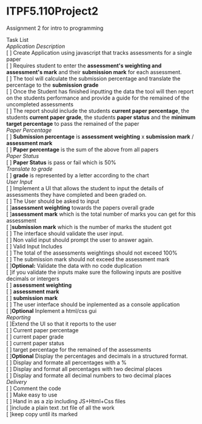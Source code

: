 # ITPF5.110Project2
Assignment 2 for intro to programming

Task List  
*Application Description*  
 [ ] Create Application using javascript that tracks assessments for a single paper  
 [ ] Requires student to enter the **assessment's weighting and assessment's mark** and their **submission mark** for each assessment.  
 [ ] The tool will calculate the submission percentage and translate the percentage to the **submission grade**  
 [ ] Once the Student has finished inputting the data the tool will then report on the students performance and provide a guide for the remained of the uncompleted assessments  
 [ ] The report should include the students **current paper percentage**, the students **current paper grade**, the students **paper status** and the **minimum target percentage** to pass the remained of the paper   
*Paper Percentage*  
 [ ] **Submission percentage** is **assessment weighting** x **submission mark** / **assessment mark**  
 [ ] **Paper percentage** is the sum of the above from all papers  
*Paper Status*  
 [ ] **Paper Status** is pass or fail which is 50%  
*Translate to grade*  
 [ ] **grade** is represented by a letter according to the chart  
*User Input*  
 [ ] Implement a UI that allows the student to input the details of assessments they have completed and been graded on.   
 [ ] The User should be asked to input  
     [ ]**assessment weighting** towards the papers overall grade  
     [ ]**assessment mark** which is the total number of marks you can get for this assessment  
     [ ]**submission mark** which is the number of marks the student got  
 [ ] The interface should validate the user input.  
     [ ] Non valid input should prompt the user to answer again.  
     [ ] Valid Input Includes  
         [ ] The total of the assessments weightings should not exceed 100%  
         [ ] The submission mark should not exceed the assessment mark  
 [ ]**Optional:** Validate the data with no code duplication  
     [ ]if you validate the inputs make sure the following inputs are positive decimals or intergers  
         [ ] **assessment weighting**  
         [ ] **assessment mark**  
         [ ] **submission mark**  
 [ ] The user interface should be inplemented as a console application  
 [ ]**Optional** Inplement a html/css gui   
*Reporting*  
 [ ]Extend the UI so that it reports to the user  
     [ ] Current paper percentage  
     [ ] current paper grade  
     [ ] current paper status  
     [ ] target percentage for the remained of the assessments  
     [ ]**Optional** Display the percentages and decimals in a structured format.  
         [ ] Display and formate all percentages with a %  
         [ ] Display and format all percentages with two decimal places  
         [ ] Display and formate all decimal numbers to two decimal places  
*Delivery*   
 [ ] Comment the code  
 [ ] Make easy to use  
 [ ] Hand in as a zip including JS+Html+Css files  
     [ ]include a plain text .txt file of all the work  
     [ ]keep copy until its marked  